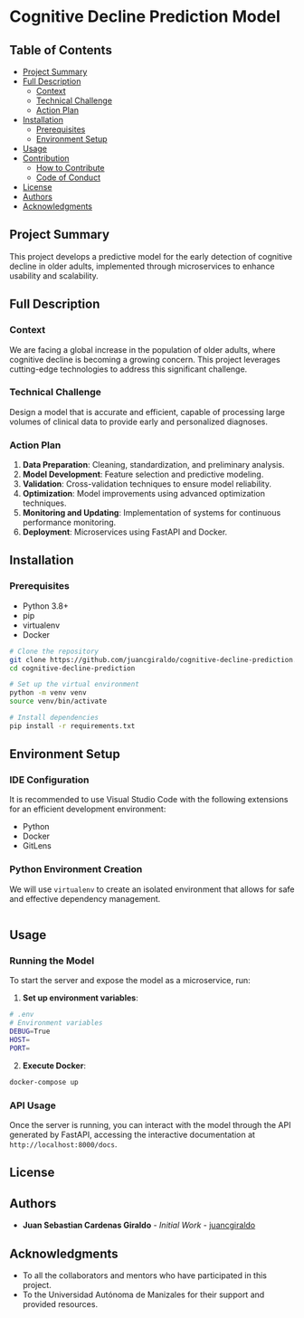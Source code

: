 

# Cognitive Decline Prediction Model

## Table of Contents
- [Project Summary](#project-summary)
- [Full Description](#full-description)
  - [Context](#context)
  - [Technical Challenge](#technical-challenge)
  - [Action Plan](#action-plan)
- [Installation](#installation)
  - [Prerequisites](#prerequisites)
  - [Environment Setup](#environment-setup)
- [Usage](#usage)
- [Contribution](#contribution)
  - [How to Contribute](#how-to-contribute)
  - [Code of Conduct](#code-of-conduct)
- [License](#license)
- [Authors](#authors)
- [Acknowledgments](#acknowledgments)

## Project Summary
This project develops a predictive model for the early detection of cognitive decline in older adults, implemented through microservices to enhance usability and scalability.

## Full Description

### Context
We are facing a global increase in the population of older adults, where cognitive decline is becoming a growing concern. This project leverages cutting-edge technologies to address this significant challenge.

### Technical Challenge
Design a model that is accurate and efficient, capable of processing large volumes of clinical data to provide early and personalized diagnoses.

### Action Plan
1. **Data Preparation**: Cleaning, standardization, and preliminary analysis.
2. **Model Development**: Feature selection and predictive modeling.
3. **Validation**: Cross-validation techniques to ensure model reliability.
4. **Optimization**: Model improvements using advanced optimization techniques.
5. **Monitoring and Updating**: Implementation of systems for continuous performance monitoring.
6. **Deployment**: Microservices using FastAPI and Docker.

## Installation

### Prerequisites
- Python 3.8+
- pip
- virtualenv
- Docker

```bash
# Clone the repository
git clone https://github.com/juancgiraldo/cognitive-decline-prediction.git
cd cognitive-decline-prediction

# Set up the virtual environment
python -m venv venv
source venv/bin/activate

# Install dependencies
pip install -r requirements.txt
```

## Environment Setup

### IDE Configuration
It is recommended to use Visual Studio Code with the following extensions for an efficient development environment:
- Python
- Docker
- GitLens

### Python Environment Creation
We will use `virtualenv` to create an isolated environment that allows for safe and effective dependency management.

```bash
```

## Usage

### Running the Model
To start the server and expose the model as a microservice, run:

1. **Set up environment variables**:

```bash
# .env 
# Environment variables
DEBUG=True
HOST=
PORT= 
```

2. **Execute Docker**: 
```bash
docker-compose up
```

### API Usage
Once the server is running, you can interact with the model through the API generated by FastAPI, accessing the interactive documentation at `http://localhost:8000/docs`.

## License

## Authors
- **Juan Sebastian Cardenas Giraldo** - *Initial Work* - [juancgiraldo](https://github.com/juancgiraldo)

## Acknowledgments
- To all the collaborators and mentors who have participated in this project.
- To the Universidad Autónoma de Manizales for their support and provided resources.

